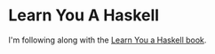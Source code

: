 # Learn You A Haskell

I'm following along with the [Learn You a Haskell book](https://learnyouahaskell.com/chapters).

